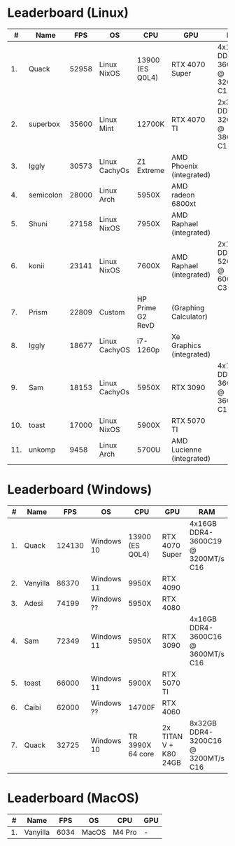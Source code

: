 # Leaderboard (Linux)

| # | Name      | FPS    | OS            | CPU              | GPU                       | RAM                                |
|---|-----------|--------|---------------|------------------|---------------------------|------------------------------------|
| 1.| Quack     |  52958 | Linux NixOS   | 13900 (ES Q0L4)  | RTX 4070 Super            | 4x16GB DDR4-3600C19 @ 3200MT/s C14 |
| 2.| superbox  |  35600 | Linux Mint    | 12700K           | RTX 4070 TI               | 2x32GB DDR4-3200C16 @ 3800MT/s C19 |
| 3.| Iggly     |  30573 | Linux CachyOs | Z1 Extreme       | AMD Phoenix (integrated)  |
| 4.| semicolon |  28000 | Linux Arch    | 5950X            | AMD radeon 6800xt         |
| 5.| Shuni     |  27158 | Linux NixOS   | 7950X            | AMD Raphael (integrated)  |
| 6.| konii     |  23141 | Linux NixOS   | 7600X            | AMD Raphael (integrated)  | 2x16GB DDR5-5200C30 @ 6000MT/s C30 |
| 7.| Prism     |  22809 | Custom        | HP Prime G2 RevD | (Graphing Calculator)     |
| 8.| Iggly     |  18677 | Linux CachyOS | i7-1260p         | Xe Graphics (integrated)  |
| 9.| Sam       |  18153 | Linux CachyOs | 5950X            | RTX 3090                  | 4x16GB DDR4-3600C16 @ 3600MT/s C16 |
|10.| toast     |  17000 | Linux NixOS   | 5900X            | RTX 5070 TI               |
|11.| unkomp    |   9458 | Linux Arch    | 5700U            | AMD Lucienne (integrated) |

# Leaderboard (Windows)

| # | Name      | FPS    | OS            | CPU              | GPU                      | RAM                                |
|---|-----------|--------|---------------|------------------|--------------------------|------------------------------------|
| 1.| Quack     | 124130 | Windows 10    | 13900 (ES Q0L4)  | RTX 4070 Super           | 4x16GB DDR4-3600C19 @ 3200MT/s C16 |
| 2.| Vanyilla  |  86370 | Windows 11    | 9950X            | RTX 4090                 |
| 3.| Adesi     |  74199 | Windows ??    | 5950X            | RTX 4080                 |
| 4.| Sam       |  72349 | Windows 11    | 5950X            | RTX 3090                 | 4x16GB DDR4-3600C16 @ 3600MT/s C16 |
| 5.| toast     |  66000 | Windows 11    | 5900X            | RTX 5070 TI              |
| 6.| Caibi     |  62000 | Windows ??    | 14700F           | RTX 4060                 |
| 7.| Quack     |  32725 | Windows 10    | TR 3990X 64 core | 2x TITAN V + K80 24GB    | 8x32GB DDR4-3200C16 @ 3200MT/s C16 |

# Leaderboard (MacOS)

| # | Name      | FPS    | OS            | CPU              | GPU                      |
|---|-----------|--------|---------------|------------------|--------------------------|
| 1.| Vanyilla  |  6034  | MacOS         | M4 Pro           | -                        |